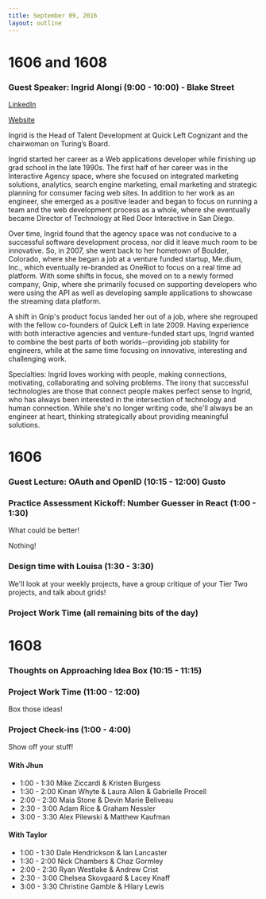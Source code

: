 ```yaml
---
title: September 09, 2016
layout: outline
---
```


# 1606 and 1608

### Guest Speaker: Ingrid Alongi (9:00 - 10:00) - Blake Street

[LinkedIn](https://www.linkedin.com/in/ingridalongi)

[Website](https://twitter.com/electromute)


Ingrid is the Head of Talent Development at Quick Left Cognizant and the chairwoman on Turing’s Board.

Ingrid started her career as a Web applications developer while finishing up grad school in the late 1990s. The first half of her career was in the Interactive Agency space, where she focused on integrated marketing solutions, analytics, search engine marketing, email marketing and strategic planning for consumer facing web sites. In addition to her work as an engineer, she emerged as a positive leader and began to focus on running a team and the web development process as a whole, where she eventually became Director of Technology at Red Door Interactive in San Diego.

Over time, Ingrid found that the agency space was not conducive to a successful software development process, nor did it leave much room to be innovative. So, in 2007, she went back to her hometown of Boulder, Colorado, where she began a job at a venture funded startup, Me.dium, Inc., which eventually re-branded as OneRiot to focus on a real time ad platform. With some shifts in focus, she moved on to a newly formed company, Gnip, where she primarily focused on supporting developers who were using the API as well as developing sample applications to showcase the streaming data platform.

A shift in Gnip's product focus landed her out of a job, where she regrouped with the fellow co-founders of Quick Left in late 2009. Having experience with both interactive agencies and venture-funded start ups, Ingrid wanted to combine the best parts of both worlds--providing job stability for engineers, while at the same time focusing on innovative, interesting and challenging work.

Specialties: Ingrid loves working with people, making connections, motivating, collaborating and solving problems. The irony that successful technologies are those that connect people makes perfect sense to Ingrid, who has always been interested in the intersection of technology and human connection. While she's no longer writing code, she'll always be an engineer at heart, thinking strategically about providing meaningful solutions.

# 1606

### Guest Lecture: OAuth and OpenID (10:15 - 12:00) Gusto


### Practice Assessment Kickoff: Number Guesser in React (1:00 - 1:30)

What could be better!

Nothing!

### Design time with Louisa (1:30 - 3:30)

We'll look at your weekly projects, have a group critique of your Tier Two projects, and talk about grids!

### Project Work Time (all remaining bits of the day)

# 1608

### Thoughts on Approaching Idea Box (10:15 - 11:15)

### Project Work Time (11:00 - 12:00)

Box those ideas!

### Project Check-ins (1:00 - 4:00)

Show off your stuff!

#### With Jhun

* 1:00 - 1:30 Mike Ziccardi & Kristen Burgess
* 1:30 - 2:00 Kinan Whyte & Laura Allen & Gabrielle Procell
* 2:00 - 2:30 Maia Stone & Devin Marie Beliveau
* 2:30 - 3:00 Adam Rice & Graham Nessler
* 3:00 - 3:30 Alex Pilewski & Matthew Kaufman

#### With Taylor

* 1:00 - 1:30 Dale Hendrickson & Ian Lancaster
* 1:30 - 2:00 Nick Chambers & Chaz Gormley
* 2:00 - 2:30 Ryan Westlake & Andrew Crist
* 2:30 - 3:00 Chelsea Skovgaard & Lacey Knaff
* 3:00 - 3:30 Christine Gamble & Hilary Lewis
